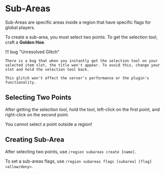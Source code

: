 # Sub-Areas

Sub-Areas are specific areas inside a region that have specific flags for global players.

To create a sub-area, you must select two points. To get the selection tool, craft a **Golden Hoe**.

!!! bug "Unresolved Glitch"

    There is a bug that when you instantly get the selection tool on your selected item slot, the title won't appear. To avoid this, change your slot and hold the selection tool back.

    This glitch won't affect the server's performance or the plugin's functionality.

## Selecting Two Points

After getting the selection tool, hold the tool, left-click on the first point, and right-click on the second point.

You cannot select a point outside a region!

## Creating Sub-Area

After selecting two points, use `/region subareas create [name]`.

To set a sub-areas flags, use `/region subareas flags [subarea] [flag] <allow/deny>`.
